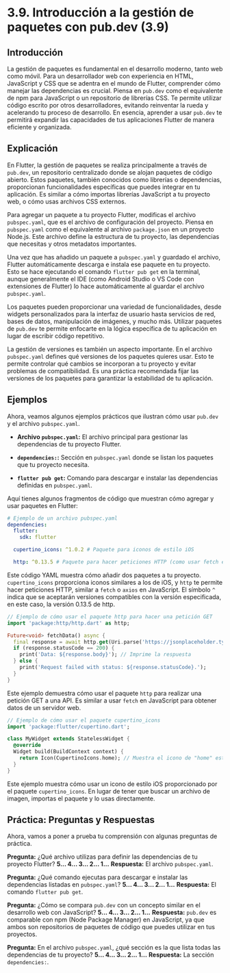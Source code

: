 # 3.9. Introducción a la gestión de paquetes con pub.dev (3.9)

## Introducción

La gestión de paquetes es fundamental en el desarrollo moderno, tanto web como móvil. Para un desarrollador web con experiencia en HTML, JavaScript y CSS que se adentra en el mundo de Flutter, comprender cómo manejar las dependencias es crucial. Piensa en `pub.dev` como el equivalente de npm para JavaScript o un repositorio de librerías CSS. Te permite utilizar código escrito por otros desarrolladores, evitando reinventar la rueda y acelerando tu proceso de desarrollo. En esencia, aprender a usar `pub.dev` te permitirá expandir las capacidades de tus aplicaciones Flutter de manera eficiente y organizada.

## Explicación

En Flutter, la gestión de paquetes se realiza principalmente a través de `pub.dev`, un repositorio centralizado donde se alojan paquetes de código abierto. Estos paquetes, también conocidos como librerías o dependencias, proporcionan funcionalidades específicas que puedes integrar en tu aplicación.  Es similar a cómo importas librerías JavaScript a tu proyecto web, o cómo usas archivos CSS externos.

Para agregar un paquete a tu proyecto Flutter, modificas el archivo `pubspec.yaml`, que es el archivo de configuración del proyecto.  Piensa en `pubspec.yaml` como el equivalente al archivo `package.json` en un proyecto Node.js.  Este archivo define la estructura de tu proyecto, las dependencias que necesitas y otros metadatos importantes.

Una vez que has añadido un paquete a `pubspec.yaml` y guardado el archivo, Flutter automáticamente descarga e instala ese paquete en tu proyecto.  Esto se hace ejecutando el comando `flutter pub get` en la terminal, aunque generalmente el IDE (como Android Studio o VS Code con extensiones de Flutter) lo hace automáticamente al guardar el archivo `pubspec.yaml`.

Los paquetes pueden proporcionar una variedad de funcionalidades, desde widgets personalizados para la interfaz de usuario hasta servicios de red, bases de datos, manipulación de imágenes, y mucho más. Utilizar paquetes de `pub.dev` te permite enfocarte en la lógica específica de tu aplicación en lugar de escribir código repetitivo.

La gestión de versiones es también un aspecto importante. En el archivo `pubspec.yaml` defines qué versiones de los paquetes quieres usar. Esto te permite controlar qué cambios se incorporan a tu proyecto y evitar problemas de compatibilidad. Es una práctica recomendada fijar las versiones de los paquetes para garantizar la estabilidad de tu aplicación.

## Ejemplos

Ahora, veamos algunos ejemplos prácticos que ilustran cómo usar `pub.dev` y el archivo `pubspec.yaml`.

- **Archivo `pubspec.yaml`:** El archivo principal para gestionar las dependencias de tu proyecto Flutter.

- **`dependencies:`:** Sección en `pubspec.yaml` donde se listan los paquetes que tu proyecto necesita.

- **`flutter pub get`:** Comando para descargar e instalar las dependencias definidas en `pubspec.yaml`.

Aquí tienes algunos fragmentos de código que muestran cómo agregar y usar paquetes en Flutter:

```yaml
# Ejemplo de un archivo pubspec.yaml
dependencies:
  flutter:
    sdk: flutter

  cupertino_icons: ^1.0.2 # Paquete para iconos de estilo iOS

  http: ^0.13.5 # Paquete para hacer peticiones HTTP (como usar fetch en JavaScript)
```
Este código YAML muestra cómo añadir dos paquetes a tu proyecto.  `cupertino_icons` proporciona iconos similares a los de iOS, y `http` te permite hacer peticiones HTTP, similar a `fetch` o `axios` en JavaScript. El símbolo `^` indica que se aceptarán versiones compatibles con la versión especificada, en este caso, la versión 0.13.5 de http.

```dart
// Ejemplo de cómo usar el paquete http para hacer una petición GET
import 'package:http/http.dart' as http;

Future<void> fetchData() async {
  final response = await http.get(Uri.parse('https://jsonplaceholder.typicode.com/todos/1')); // Similar a fetch('URL') en JavaScript
  if (response.statusCode == 200) {
    print('Data: ${response.body}'); // Imprime la respuesta
  } else {
    print('Request failed with status: ${response.statusCode}.');
  }
}
```
Este ejemplo demuestra cómo usar el paquete `http` para realizar una petición GET a una API.  Es similar a usar `fetch` en JavaScript para obtener datos de un servidor web.

```dart
// Ejemplo de cómo usar el paquete cupertino_icons
import 'package:flutter/cupertino.dart';

class MyWidget extends StatelessWidget {
  @override
  Widget build(BuildContext context) {
    return Icon(CupertinoIcons.home); // Muestra el icono de "home" estilo iOS
  }
}
```
Este ejemplo muestra cómo usar un icono de estilo iOS proporcionado por el paquete `cupertino_icons`. En lugar de tener que buscar un archivo de imagen, importas el paquete y lo usas directamente.

## Práctica: Preguntas y Respuestas

Ahora, vamos a poner a prueba tu comprensión con algunas preguntas de práctica.

**Pregunta:** ¿Qué archivo utilizas para definir las dependencias de tu proyecto Flutter?
**5... 4... 3... 2... 1...**
**Respuesta:** El archivo `pubspec.yaml`.

**Pregunta:** ¿Qué comando ejecutas para descargar e instalar las dependencias listadas en `pubspec.yaml`?
**5... 4... 3... 2... 1...**
**Respuesta:** El comando `flutter pub get`.

**Pregunta:** ¿Cómo se compara `pub.dev` con un concepto similar en el desarrollo web con JavaScript?
**5... 4... 3... 2... 1...**
**Respuesta:** `pub.dev` es comparable con npm (Node Package Manager) en JavaScript, ya que ambos son repositorios de paquetes de código que puedes utilizar en tus proyectos.

**Pregunta:** En el archivo `pubspec.yaml`, ¿qué sección es la que lista todas las dependencias de tu proyecto?
**5... 4... 3... 2... 1...**
**Respuesta:** La sección `dependencies:`.
